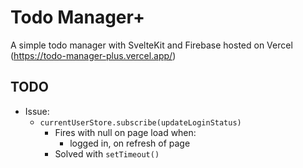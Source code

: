 # Todo Manager+

A simple todo manager with SvelteKit and Firebase hosted on Vercel (https://todo-manager-plus.vercel.app/)

## TODO

- Issue:
    - `currentUserStore.subscribe(updateLoginStatus)`
        - Fires with null on page load when:
            - logged in, on refresh of page
        - Solved with `setTimeout()`